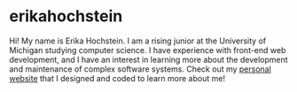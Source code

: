 # erikahochstein
Hi! My name is Erika Hochstein. I am a rising junior at the University of Michigan studying computer science. I have experience with front-end web development, and I have an interest in learning more about the development and maintenance of complex software systems. Check out my <a href="https://erikahochstein.github.io/erikahochstein/">personal website</a> that I designed and coded to learn more about me!